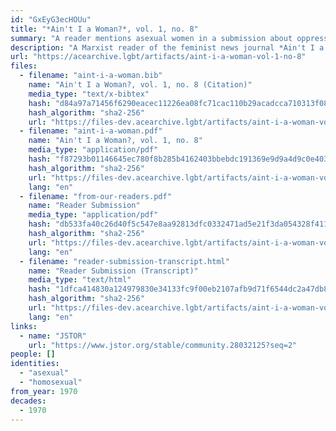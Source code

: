 ```yaml
---
id: "GxEyG3ecHOUu"
title: "*Ain't I a Woman?*, vol. 1, no. 8"
summary: "A reader mentions asexual women in a submission about oppression in queer relationships"
description: "A Marxist reader of the feminist news journal *Ain't I a Woman?* mentions asexual women in a submission about oppression in queer relationships"
url: "https://acearchive.lgbt/artifacts/aint-i-a-woman-vol-1-no-8"
files:
  - filename: "aint-i-a-woman.bib"
    name: "Ain't I a Woman?, vol. 1, no. 8 (Citation)"
    media_type: "text/x-bibtex"
    hash: "d84a97a71456f6290eacec11226ea08fc71cac110b29acadcca710313f089135"
    hash_algorithm: "sha2-256"
    url: "https://files-dev.acearchive.lgbt/artifacts/aint-i-a-woman-vol-1-no-8/aint-i-a-woman.bib"
  - filename: "aint-i-a-woman.pdf"
    name: "Ain't I a Woman?, vol. 1, no. 8"
    media_type: "application/pdf"
    hash: "f87293b01146645ec780f8b285b4162403bbebdc191369e9d9a4d9c0e4030bbc"
    hash_algorithm: "sha2-256"
    url: "https://files-dev.acearchive.lgbt/artifacts/aint-i-a-woman-vol-1-no-8/aint-i-a-woman.pdf"
    lang: "en"
  - filename: "from-our-readers.pdf"
    name: "Reader Submission"
    media_type: "application/pdf"
    hash: "db533fa40c26d40f5c547e8aa92813dfc0332471ad5e21f3da054328f411671f"
    hash_algorithm: "sha2-256"
    url: "https://files-dev.acearchive.lgbt/artifacts/aint-i-a-woman-vol-1-no-8/from-our-readers.pdf"
    lang: "en"
  - filename: "reader-submission-transcript.html"
    name: "Reader Submission (Transcript)"
    media_type: "text/html"
    hash: "1dfca414830a124979830e34133fc9f00eb2107afb9d71f6544dc2a47db81346"
    hash_algorithm: "sha2-256"
    url: "https://files-dev.acearchive.lgbt/artifacts/aint-i-a-woman-vol-1-no-8/reader-submission-transcript.html"
    lang: "en"
links:
  - name: "JSTOR"
    url: "https://www.jstor.org/stable/community.28032125?seq=2"
people: []
identities:
  - "asexual"
  - "homosexual"
from_year: 1970
decades:
  - 1970
---
```

